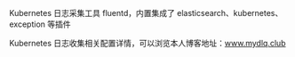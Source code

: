 Kubernetes 日志采集工具 fluentd，内置集成了 elasticsearch、kubernetes、exception 等插件

Kubernetes 日志收集相关配置详情，可以浏览本人博客地址：www.mydlq.club